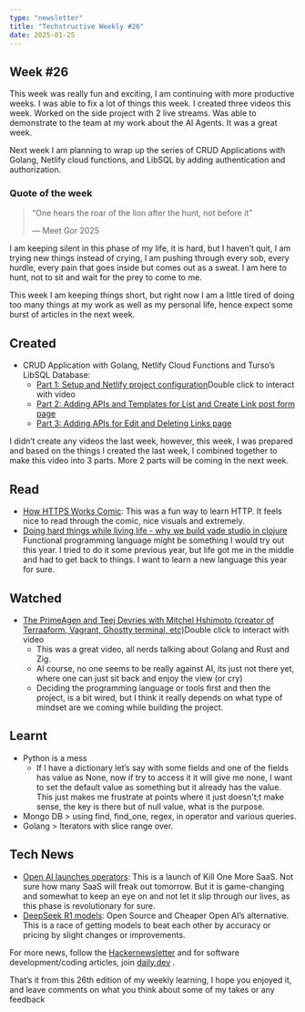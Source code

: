 ```yaml
---
type: "newsletter"
title: "Techstructive Weekly #26"
date: 2025-01-25
---
```


## Week #26

This week was really fun and exciting, I am continuing with more productive weeks. I was able to fix a lot of things this week. I created three videos this week. Worked on the side project with 2 live streams. Was able to demonstrate to the team at my work about the AI Agents. It was a great week.

Next week I am planning to wrap up the series of CRUD Applications with Golang, Netlify cloud functions, and LibSQL by adding authentication and authorization.

### Quote of the week

> “One hears the roar of the lion after the hunt, not before it”
> 
> — Meet Gor 2025

I am keeping silent in this phase of my life, it is hard, but I haven’t quit, I am trying new things instead of crying, I am pushing through every sob, every hurdle, every pain that goes inside but comes out as a sweat. I am here to hunt, not to sit and wait for the prey to come to me.

This week I am keeping things short, but right now I am a little tired of doing too many things at my work as well as my personal life, hence expect some burst of articles in the next week.

## Created

- CRUD Application with Golang, Netlify Cloud Functions and Turso’s LibSQL Database:
    - [Part 1: Setup and Netlify project configuration](https://youtu.be/vlzGaBBkxYc?si=KTKxyKL5AwLnlAez)Double click to interact with video
    - [Part 2: Adding APIs and Templates for List and Create Link post form page](https://youtu.be/vlzGaBBkxYc?si=KTKxyKL5AwLnlAez)
    - [Part 3: Adding APIs for Edit and Deleting Links page](https://youtu.be/oBseflQiPJ8?si=T_R6yHBAV43FdNK1)

I didn’t create any videos the last week, however, this week, I was prepared and based on the things I created the last week, I combined together to make this video into 3 parts. More 2 parts will be coming in the next week.

## Read

- [How HTTPS Works Comic](https://howhttps.works/?ref=dailydev):
  This was a fun way to learn HTTP. It feels nice to read through the comic, nice visuals and extremely.
- [Doing hard things while living life - why we build vade studio in clojure](https://bytes.vadelabs.com/doing-hard-things-while-living-life-why-we-built-vade-studio-in-clojure/)
  Functional programming language might be something I would try out this year. I tried to do it some previous year, but life got me in the middle and had to get back to things. I want to learn a new language this year for sure.

## Watched

- [The PrimeAgen and Teej Devries with Mitchel Hshimoto (creator of Terraaform, Vagrant, Ghostty terminal, etc)](https://www.youtube.com/watch?v=YQnz7L6x068&pp=ygUYdGhlIHByaW1lYWdlbiBoYXNoaW5ubW90)Double click to interact with video
    - This was a great video, all nerds talking about Golang and Rust and Zig.
    - AI course, no one seems to be really against AI, its just not there yet, where one can just sit back and enjoy the view (or cry)
    - Deciding the programming language or tools first and then the project, is a bit wired, but I think it really depends on what type of mindset are we coming while building the project.

## Learnt

- Python is a mess
    - If I have a dictionary let’s say with some fields and one of the fields has value as None, now if try to access it it will give me none, I want to set the default value as something but it already has the value. This just makes me frustrate at points where it just doesn't;t make sense, the key is there but of null value, what is the purpose.
- Mongo DB > using find, find_one, regex, in operator and various queries.
- Golang > Iterators with slice range over.

## Tech News

- [Open AI launches operators](https://help.openai.com/en/articles/10421097-operator): This is a launch of Kill One More SaaS. Not sure how many SaaS will freak out tomorrow. But it is game-changing and somewhat to keep an eye on and not let it slip through our lives, as this phase is revolutionary for sure.
- [DeepSeek R1 models](https://api-docs.deepseek.com/news/news250120): Open Source and Cheaper Open AI’s alternative. This is a race of getting models to beat each other by accuracy or pricing by slight changes or improvements.

For more news, follow the [Hackernewsletter](https://buttondown.com/hacker-newsletter/archive/hacker-newsletter-730) and for software development/coding articles, join [daily.dev](http://daily.dev/) .

That’s it from this 26th edition of my weekly learning, I hope you enjoyed it, and leave comments on what you think about some of my takes or any feedback

